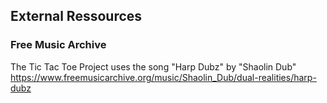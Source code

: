 ## External Ressources ##

### Free Music Archive ###

The Tic Tac Toe Project uses the song "Harp Dubz" by "Shaolin Dub"
https://www.freemusicarchive.org/music/Shaolin_Dub/dual-realities/harp-dubz